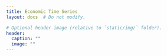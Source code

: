 ```yaml
---
title: Economic Time Series
layout: docs  # Do not modify.

# Optional header image (relative to `static/img/` folder).
header:
  caption: ""
  image: ""
---
```


